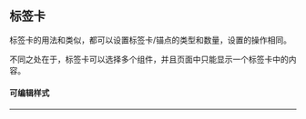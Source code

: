 ## 标签卡
标签卡的用法和<jump text="导航锚点型" project="gls"></jump>类似，都可以设置标签卡/锚点的类型和数量，设置的操作相同。

不同之处在于，标签卡可以选择多个组件，并且页面中只能显示一个标签卡中的内容。

#### 可编辑样式
---
<gls-explain :proplist="['留白','边距','背景色','颜色','字号','字重','行高']"></gls-explain>
